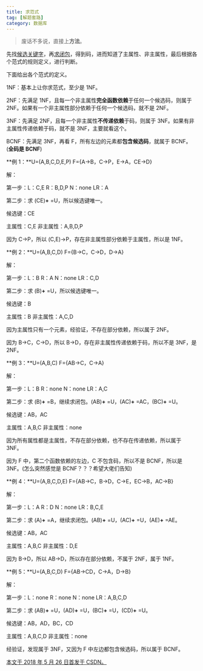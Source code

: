 ```yaml
---
title: 求范式
tag: [解题套路]
category: 数据库
---
```


>废话不多说，直接上**方法**。

<!--more-->

先找[候选关键字](https://wonz5130.github.io/2018/08/14/32-%E6%B1%82%E5%80%99%E9%80%89%E9%94%AE-%E5%80%99%E9%80%89%E7%A0%81/)，再[求闭包](https://wonz5130.github.io/2018/08/14/31-%E6%B1%82%E9%97%AD%E5%8C%85/)，得到码，进而知道了主属性、非主属性，最后根据各个范式的规则定义，进行判断。

下面给出各个范式的定义。

1NF：基本上让你求范式，至少是 1NF。

2NF：先满足 1NF，且每一个非主属性**完全函数依赖**于任何一个候选码，则属于 2NF。如果有一个非主属性部分依赖于任何一个候选码，就不是 2NF。

3NF：先满足 2NF，且每一个非主属性**不传递依赖**于码，则属于 3NF。如果有非主属性传递依赖于码，就不是 3NF，主要就看这个。

BCNF：先满足 3NF，再看 F，所有左边的元素都**包含候选码**，就属于 BCNF。(**全码是 BCNF**)

**例 1：**U=(A,B,C,D,E,P)   F={A->B，C->P，E->A，CE->D}

解：

第一步：L：C,E      R：B,D,P     N：none     LR：A

第二步：求 (CE)**+** =U，所以候选键唯一。

候选键：CE

主属性：C,E   非主属性：A,B,D,P

因为 C->P，所以 (C,E)->P，存在非主属性部分依赖于主属性，所以是 1NF。

**例 2：**U=(A,B,C,D)   F={B->C，C->D，D->A}

解：

第一步：L：B     R：A     N：none     LR：C,D

第二步：求 (B)**+** =U，所以候选键唯一。

候选键：B

主属性：B    非主属性：A,C,D

因为主属性只有一个元素，经验证，不存在部分依赖，所以属于 2NF。

因为 B->C，C->D，所以 B->D，存在非主属性传递依赖于码，所以不是 3NF，是 2NF。

**例 3：**U=(A,B,C)   F={AB->C，C->A}

解：

第一步：L：B     R：none     N：none     LR：A,C

第二步：求 (B)**+** =B，继续求闭包。(AB)**+** =U，(AC)**+** =AC，(BC)**+** =U。

候选键：AB，AC

主属性：A,B,C    非主属性：none

因为所有属性都是主属性，不存在部分依赖，也不存在传递依赖，所以属于 3NF。

因为 F 中，第二个函数依赖的左边，C 不包含码，所以不是 BCNF，所以是 3NF。(怎么突然感觉是 BCNF？？？希望大佬们告知)

**例 4：**U=(A,B,C,D,E)   F={AB->C，B->D，C->E，EC->B，AC->B}

解：

第一步：L：A     R：D     N：none     LR：B,C,E

第二步：求 (A)**+** =A，继续求闭包。(AB)**+** =U，(AC)**+** =U，(AE)**+** =AE。

候选键：AB，AC

主属性：A,B,C    非主属性：D,E

因为 B->D，所以 AB->D，所以存在部分依赖，不属于 2NF，属于 1NF。

**例 5：**U=(A,B,C,D)   F={AB->CD，C->A，D->B}

解：

第一步：L：none     R：none     N：none     LR：A,B,C,D

第二步：求 (AB)**+** =U，(AD)**+** =U，(BC)**+** =U，(CD)**+** =U。

候选键：AB，AD，BC，CD

主属性：A,B,C,D    非主属性：none

经验证，发现属于 3NF，又因为 F 中左边都包含候选码，所以属于 BCNF。



<u>本文于 2018 年 5 月 26 日首发于 [CSDN](https://blog.csdn.net/Wonz5130/article/details/80464822	)。</u>
